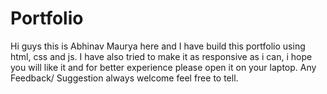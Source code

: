 # Portfolio

Hi guys this is Abhinav Maurya here and I have build this portfolio using html, css and js.
I have also tried to make it as responsive as i can, i hope you will like it and for better experience please open it on your laptop.
Any Feedback/ Suggestion always welcome feel free to tell.
